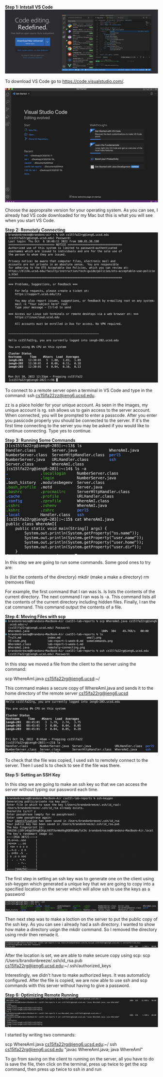 **Step 1: Intstall VS Code**
![Image0](/vsCode.png)

To download VS Code go to https://code.visualstudio.com/.

![Image9](/VS-code.png)

Choose the appropraite version for your operating system.
As you can see, I already had VS code downloaded for my Mac but this is what you will see when you start VS Code.

**Step 2: Remotely Connecting**
![Image1](/remotely-connecting.png)

To connect to a remote server open a terminal in VS Code and type in the command: 
ssh cs15lfa22zz@ieng6.ucsd.edu. 

zz is a place holder for your unique account.  As seen in the images, my unique account is rg.
ssh allows us to gain access to the server account.
When connected, you will be prompted to enter a passcode.  After you enter you passcode properly you should be connected to the server.  If it's the first time connecting to the server you may be asked if you would like to continue connecting.  Type yes to continue.

**Step 3: Running Some Commands**
![Image2](/someCommands.png)

In this step we are going to run some commands. Some good ones to try are:

ls (list the contents of the directory)
mkdir (make a make a directory)
rm (removes files)


For example, the first command that I ran was ls. ls lists the contents of the current directory.  The next command I ran was ls -a. This command lists all the contents of the current directory including hidden files.  Finally, I ran the cat command. This command output the contents of a file. 

**Step 4: Moving Files with scp**
![Image3](/scp1.png)

In this step we moved a file from the client to the server using the command: 

scp WhereAmI.java cs15lfa22rg@ieng6.ucsd:~/

This command makes a secure copy of WhereAmI.java and sends it to the home directory of the remote server cs15lfa22rg@ieng6.ucsd

![Image4](/scp2.png)

To check that the file was copied, I used ssh to remotely connect to the server. Then I used ls to check to see if the file was there.

**Step 5: Setting an SSH Key**

In this step we are going to make an ssh key so that we can access the server without typing our password each time.

![Image5](/keygen.png)

The first step in setting an ssh key was to generate one on the client using ssh-keygen which generated a unique key that we are going to copy into a specified location on the server which will allow ssh to use the keys as a password

![Image6](/mkdir.png)

Then next step was to make a loction on the server to put the public copy of the ssh key. As you can see i already had a ssh directory. I wanted to show how make a directory usign the mkdir command. So I removed the directory using rmdir then remade it.

![Image7](/scp-sshkey.png)

After the location is set, we are able to make secure copy using scp:
scp /Users/brandonbreeze/.ssh/id_rsa.pub cs15lfa22rg@ieng6.ucsd.edu:~/.ssh/authorized_keys

Interestingly, we didn't have to make authorized keys. It was automaticly configured.
After the file is copied, we are now able to use ssh and scp commands with this server without having to give a password.

**Step 6: Optimizing Remote Running**
![Image8](/Optimized.png)

I started by writing two commands:

scp WhereAmI.java cs15lfa22rg@ieng6.ucsd.edu:~/
ssh cs15lfa22rg@ieng6.ucsd.edu "javac WhereAmI.java; java WhereAmI"

To go from saving on the client to running on the server, all you have to do is save the file, then click on the terminal, press up twice to get the scp command, then press up twice to ssh in and run